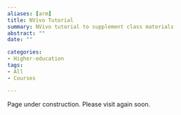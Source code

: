 ```yaml
---
aliases: [arm]
title: NVivo Tutorial
summary: NVivo tutorial to supplement class materials
abstract: ""
date: ""

categories:
- Higher-education
tags:
- All
- Courses

---
```


Page under construction. Please visit again soon.

